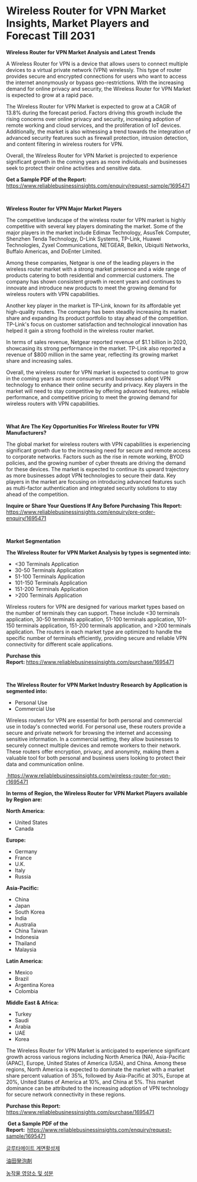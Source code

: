 <p><h1>Wireless Router for VPN Market Insights, Market Players and Forecast Till 2031</h1></p><p><strong>Wireless Router for VPN Market Analysis and Latest Trends</strong></p>
<p><p>A Wireless Router for VPN is a device that allows users to connect multiple devices to a virtual private network (VPN) wirelessly. This type of router provides secure and encrypted connections for users who want to access the internet anonymously or bypass geo-restrictions. With the increasing demand for online privacy and security, the Wireless Router for VPN Market is expected to grow at a rapid pace.</p><p>The Wireless Router for VPN Market is expected to grow at a CAGR of 13.8% during the forecast period. Factors driving this growth include the rising concerns over online privacy and security, increasing adoption of remote working and cloud services, and the proliferation of IoT devices. Additionally, the market is also witnessing a trend towards the integration of advanced security features such as firewall protection, intrusion detection, and content filtering in wireless routers for VPN.</p><p>Overall, the Wireless Router for VPN Market is projected to experience significant growth in the coming years as more individuals and businesses seek to protect their online activities and sensitive data.</p></p>
<p><strong>Get a Sample PDF of the Report:&nbsp;</strong> <a href="https://www.reliablebusinessinsights.com/enquiry/request-sample/1695471">https://www.reliablebusinessinsights.com/enquiry/request-sample/1695471</a></p>
<p>&nbsp;</p>
<p><strong>Wireless Router for VPN Major Market Players</strong></p>
<p><p>The competitive landscape of the wireless router for VPN market is highly competitive with several key players dominating the market. Some of the major players in the market include Edimax Technology, AsusTek Computer, Shenzhen Tenda Technology, D-Link Systems, TP-Link, Huawei Technologies, Zyxel Communications, NETGEAR, Belkin, Ubiquiti Networks, Buffalo Americas, and DoEnter Limited.</p><p>Among these companies, Netgear is one of the leading players in the wireless router market with a strong market presence and a wide range of products catering to both residential and commercial customers. The company has shown consistent growth in recent years and continues to innovate and introduce new products to meet the growing demand for wireless routers with VPN capabilities.</p><p>Another key player in the market is TP-Link, known for its affordable yet high-quality routers. The company has been steadily increasing its market share and expanding its product portfolio to stay ahead of the competition. TP-Link's focus on customer satisfaction and technological innovation has helped it gain a strong foothold in the wireless router market.</p><p>In terms of sales revenue, Netgear reported revenue of $1.1 billion in 2020, showcasing its strong performance in the market. TP-Link also reported a revenue of $800 million in the same year, reflecting its growing market share and increasing sales.</p><p>Overall, the wireless router for VPN market is expected to continue to grow in the coming years as more consumers and businesses adopt VPN technology to enhance their online security and privacy. Key players in the market will need to stay competitive by offering advanced features, reliable performance, and competitive pricing to meet the growing demand for wireless routers with VPN capabilities.</p></p>
<p>&nbsp;</p>
<p><strong>What Are The Key Opportunities For Wireless Router for VPN Manufacturers?</strong></p>
<p><p>The global market for wireless routers with VPN capabilities is experiencing significant growth due to the increasing need for secure and remote access to corporate networks. Factors such as the rise in remote working, BYOD policies, and the growing number of cyber threats are driving the demand for these devices. The market is expected to continue its upward trajectory as more businesses adopt VPN technologies to secure their data. Key players in the market are focusing on introducing advanced features such as multi-factor authentication and integrated security solutions to stay ahead of the competition.</p></p>
<p><strong>Inquire or Share Your Questions If Any Before Purchasing This Report:</strong> <a href="https://www.reliablebusinessinsights.com/enquiry/pre-order-enquiry/1695471">https://www.reliablebusinessinsights.com/enquiry/pre-order-enquiry/1695471</a></p>
<p>&nbsp;</p>
<p><strong>Market Segmentation</strong></p>
<p><strong>The Wireless Router for VPN Market Analysis by types is segmented into:</strong></p>
<p><ul><li><30 Terminals Application</li><li>30-50 Terminals Application</li><li>51-100 Terminals Application</li><li>101-150 Terminals Application</li><li>151-200 Terminals Application</li><li>>200 Terminals Application</li></ul></p>
<p><p>Wireless routers for VPN are designed for various market types based on the number of terminals they can support. These include <30 terminals application, 30-50 terminals application, 51-100 terminals application, 101-150 terminals application, 151-200 terminals application, and >200 terminals application. The routers in each market type are optimized to handle the specific number of terminals efficiently, providing secure and reliable VPN connectivity for different scale applications.</p></p>
<p><strong>Purchase this Report:&nbsp;</strong><a href="https://www.reliablebusinessinsights.com/purchase/1695471">https://www.reliablebusinessinsights.com/purchase/1695471</a></p>
<p>&nbsp;</p>
<p><strong>The Wireless Router for VPN Market Industry Research by Application is segmented into:</strong></p>
<p><ul><li>Personal Use</li><li>Commercial Use</li></ul></p>
<p><p>Wireless routers for VPN are essential for both personal and commercial use in today's connected world. For personal use, these routers provide a secure and private network for browsing the internet and accessing sensitive information. In a commercial setting, they allow businesses to securely connect multiple devices and remote workers to their network. These routers offer encryption, privacy, and anonymity, making them a valuable tool for both personal and business users looking to protect their data and communication online.</p></p>
<p><a href="https://www.reliablebusinessinsights.com/wireless-router-for-vpn-r1695471">&nbsp;https://www.reliablebusinessinsights.com/wireless-router-for-vpn-r1695471</a></p>
<p><strong>In terms of Region, the Wireless Router for VPN Market Players available by Region are:</strong></p>
<p>
    <p> <strong> North America: </strong>
        <ul>
            <li>United States</li>
            <li>Canada</li>
        </ul>
        </p> 
    <p> <strong> Europe: </strong>
        <ul>
            <li>Germany</li>
            <li>France</li>
            <li>U.K.</li>
            <li>Italy</li>
            <li>Russia</li>
        </ul>
        </p> 
    <p> <strong> Asia-Pacific: </strong>
        <ul>
            <li>China</li>
            <li>Japan</li>
            <li>South Korea</li>
            <li>India</li>
            <li>Australia</li>
            <li>China Taiwan</li>
            <li>Indonesia</li>
            <li>Thailand</li>
            <li>Malaysia</li>
        </ul>
        </p> 
    <p> <strong> Latin America: </strong>
        <ul>
            <li>Mexico</li>
            <li>Brazil</li>
            <li>Argentina Korea</li>
            <li>Colombia</li>
        </ul>
        </p> 
    <p> <strong> Middle East & Africa: </strong>
        <ul>
            <li>Turkey</li>
            <li>Saudi</li>
            <li>Arabia</li>
            <li>UAE</li>
            <li>Korea</li>
        </ul>
    </p>
    </p>
<p><p>The Wireless Router for VPN Market is anticipated to experience significant growth across various regions including North America (NA), Asia-Pacific (APAC), Europe, United States of America (USA), and China. Among these regions, North America is expected to dominate the market with a market share percent valuation of 35%, followed by Asia-Pacific at 30%, Europe at 20%, United States of America at 10%, and China at 5%. This market dominance can be attributed to the increasing adoption of VPN technology for secure network connectivity in these regions.</p></p>
<p><strong>Purchase this Report: </strong><a href="https://www.reliablebusinessinsights.com/purchase/1695471">https://www.reliablebusinessinsights.com/purchase/1695471</a></p>
<p>&nbsp;<strong>Get a Sample PDF of the Report:&nbsp;&nbsp;</strong><a href="https://www.reliablebusinessinsights.com/enquiry/request-sample/1695471">https://www.reliablebusinessinsights.com/enquiry/request-sample/1695471</a></p>
<p><strong></strong></p>
<p><p><a href="https://medium.com/@danykakilback/%EA%B8%80%EB%A3%A8%ED%83%80%EB%A9%94%EC%9D%B4%ED%8A%B8-%EA%B3%84%EB%A9%B4%ED%99%9C%EC%84%B1%EC%A0%9C-%EC%8B%9C%EC%9E%A5-%EC%8B%9C%EC%9E%A5-cagr-%EC%8B%9C%EC%9E%A5-%ED%8A%B8%EB%A0%8C%EB%93%9C-%EB%B0%8F-%EC%84%B1%EC%9E%A5-%EC%A0%84%EB%9E%B5%EC%97%90-%EB%8C%80%ED%95%9C-%ED%86%B5%EC%B0%B0%EB%A0%A5-8f00478c3054">글루타메이트 계면활성제</a></p><p><a href="https://medium.com/@amberchain86/%E3%82%AA%E3%82%A4%E3%83%AB%E3%83%95%E3%82%A3%E3%83%BC%E3%83%AB%E3%83%89%E7%99%BA%E6%B3%A1%E5%89%A4%E5%B8%82%E5%A0%B4%E3%81%AE%E6%B4%9E%E5%AF%9F-%E5%B8%82%E5%A0%B4%E5%8B%95%E5%90%91-%E6%88%90%E9%95%B7-2024%E5%B9%B4%E3%81%8B%E3%82%892031%E5%B9%B4%E3%81%BE%E3%81%A7%E3%81%AE%E4%BA%88%E6%B8%AC-c5a52db73241">油田発泡剤</a></p><p><a href="https://medium.com/@howaoole34545/%EB%86%8D%EC%9E%91%EB%AC%BC-%EC%98%81%EC%96%91%EC%86%8C-%EB%B0%8F-%EC%9B%90%EB%A3%8C-%EC%8B%9C%EC%9E%A5-%ED%86%B5%EC%B0%B0-%EC%8B%9C%EC%9E%A5-%EB%8F%99%ED%96%A5-%EC%84%B1%EC%9E%A5-2024%EB%85%84%EB%B6%80%ED%84%B0-2031%EB%85%84%EA%B9%8C%EC%A7%80-%EC%98%88%EC%83%81%EB%90%A8-d17773b4ff87">농작물 영양소 및 성분</a></p></p>